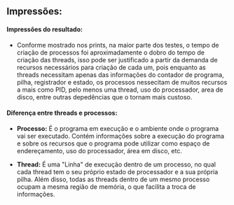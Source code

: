 ## Impressões:

#### Impressões do resultado:

* Conforme mostrado nos prints, na maior parte dos testes, o tempo de criação de processos foi aproximadamente o dobro do tempo de criação das threads, isso pode ser justificado a partir da demanda de recursos necessários para criação de cada um, pois enquanto as threads necessitam apenas das informações do contador de programa, pilha, registrador e estado, os processos nessecitam de muitos recursos a mais como PID, pelo menos uma thread, uso do processador, area de disco, entre outras depedências que o tornam mais custoso.

#### Diferença entre threads e processos:

* **Processo:** É o programa em execução e o ambiente onde o programa vai ser executado. Contém informações sobre a execução do programa e sobre os recursos que o programa pode utilizar como espaço de endereçamento, uso do processador, área em disco, etc.

* **Thread:** É uma "Linha" de execução dentro de um processo, no qual cada thread tem o seu próprio estado de processador e a sua própria pilha. Além disso, todas as threads dentro de um mesmo processo ocupam a mesma região de memória, o que facilita a troca de informações.

